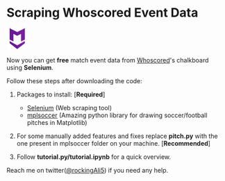 # Scraping Whoscored Event Data
![alt text](https://github.com/adam-p/markdown-here/raw/master/src/common/images/icon48.png "Whoscored")

Now you can get **free** match event data from [Whoscored](http://whoscored.com/ "Whoscored")'s chalkboard using **Selenium**. 

Follow these steps after downloading the code:
1) Packages to install: [**Required**]
    - [Selenium](https://selenium-python.readthedocs.io/) (Web scraping tool)
    - [mplsoccer](https://mplsoccer.readthedocs.io/en/latest/) (Amazing python library for drawing soccer/football pitches in Matplotlib)

2) For some manually added features and fixes replace **pitch.py** with the one present in mplsoccer folder on your machine. [**Recommended**] 
  
3) Follow **tutorial.py/tutorial.ipynb** for a quick overview.



Reach me on twitter([@rockingAli5](https://twitter.com/rockingAli5)) if you need any help. 
